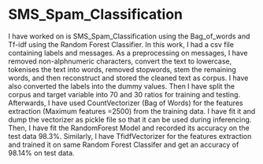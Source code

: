 # SMS_Spam_Classification

I have worked on is SMS_Spam_Classification using the Bag_of_words and Tf-idf using the Random Forest Classifier. In this work, I had a csv file containing labels and messages. As a preprocessing on messages, I have removed non-alphnumeric characters, convert the text to lowercase, tokenises the text into words, removed stopwords, stem the remaining words, and then reconstruct and stored the cleaned text as corpus. I have also converted the labels into the dummy values. Then I have split the corpus and target variable into 70 and 30 ratios for training and testing.  Afterwards, I have used CountVectorizer (Bag of Words) for the features extraction (Maximum features =2500) from the training data. I have fit it and dump the vectorizer as pickle file so that it can be used during inferencing. Then, I have fit the RandomForest Model and recorded its accuracy on the test data 98.3%. Similarly, I have TfidfVectorizer for the features extraction and trained it on same Random Forest Classifer and get an accuracy of 98.14% on test data.
